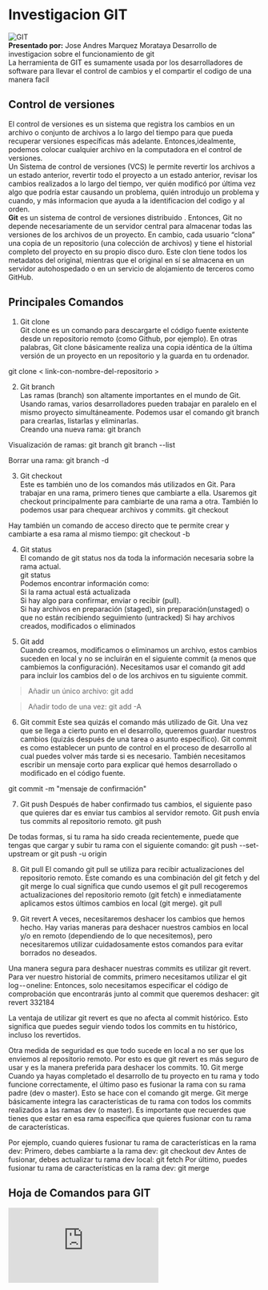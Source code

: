 # Investigacion GIT  
![GIT](https://upload.wikimedia.org/wikipedia/commons/thumb/e/e0/Git-logo.svg/640px-Git-logo.svg.png)  
**Presentado por:** Jose Andres Marquez Morataya
Desarrollo de investigacion sobre el funcionamiento de git  
La herramienta de GIT es sumamente usada por los desarrolladores de software para llevar el control de cambios y el compartir el codigo de una manera facil  
## Control de versiones  
El control de versiones es un sistema que registra los cambios en un archivo o conjunto de archivos a lo largo del tiempo para que pueda 
recuperar versiones específicas más adelante. Entonces,idealmente, podemos colocar cualquier archivo en la computadora en el control de versiones.  
Un Sistema de control de versiones (VCS) le permite revertir los archivos a un estado anterior, revertir todo el proyecto a un estado anterior, revisar 
los cambios realizados a lo largo del tiempo, ver quién modificó por última vez algo que podría estar causando un problema, quién introdujo un problema 
y cuando, y más informacion que ayuda a la identificacion del codigo y al orden.  
**Git** es un sistema de control de versiones distribuido . Entonces, Git no depende necesariamente de un servidor central para almacenar todas las versiones 
de los archivos de un proyecto. En cambio, cada usuario “clona” una copia de un repositorio (una colección de archivos) y tiene el historial completo 
del proyecto en su propio disco duro. Este clon tiene todos los metadatos del original, mientras que el original en sí se almacena en un servidor 
autohospedado o en un servicio de alojamiento de terceros como GitHub.  
## Principales Comandos  
1. Git clone   
Git clone es un comando para descargarte el código fuente existente desde un repositorio remoto (como Github, por ejemplo). 
En otras palabras, Git clone básicamente realiza una copia idéntica de la última versión de un proyecto en un repositorio y la guarda en tu ordenador.  
  
git clone < link-con-nombre-del-repositorio >  

2. Git branch   
Las ramas (branch) son altamente importantes en el mundo de Git. Usando ramas, varios desarrolladores 
pueden trabajar en paralelo en el mismo proyecto simultáneamente. Podemos usar el comando git branch para crearlas,
 listarlas y eliminarlas.  
 Creando una nueva rama: git branch  
  
Visualización de ramas: git branch git branch --list  
  
Borrar una rama: git branch -d  
  
3. Git checkout   
Este es también uno de los comandos más utilizados en Git. 
Para trabajar en una rama, primero tienes que cambiarte a ella.
 Usaremos git checkout principalmente para cambiarte de una rama a otra. 
 También lo podemos usar para chequear archivos y commits. git checkout  

Hay también un comando de acceso directo que te permite crear y cambiarte a esa rama al mismo tiempo: git checkout -b

4. Git status   
El comando de git status nos da toda la información necesaria sobre la rama actual.   
git status  
Podemos encontrar información como:   
Si la rama actual está actualizada   
Si hay algo para confirmar, enviar o recibir (pull).   
Si hay archivos en preparación (staged), sin preparación(unstaged) o que no están recibiendo seguimiento (untracked) 
Si hay archivos creados, modificados o eliminados

5. Git add   
Cuando creamos, modificamos o eliminamos un archivo, estos cambios suceden en local y no se incluirán en el 
siguiente commit (a menos que cambiemos la configuración). Necesitamos usar el comando git add para incluir los 
cambios del o de los archivos en tu siguiente commit.  
  
>Añadir un único archivo: git add  
  
>Añadir todo de una vez: git add -A  
  
  
6. Git commit Este sea quizás el comando más utilizado de Git. Una vez que se llega a cierto punto en el desarrollo, queremos guardar nuestros cambios (quizás después de una tarea o asunto específico).
Git commit es como establecer un punto de control en el proceso de desarrollo al cual puedes volver más tarde si es necesario. También necesitamos escribir un mensaje corto para explicar qué hemos desarrollado o modificado en el código fuente.

  git commit -m "mensaje de confirmación"

  7. Git push Después de haber confirmado tus cambios, el siguiente paso que quieres dar es enviar tus cambios al servidor remoto. Git push envía tus commits al repositorio remoto. git push

De todas formas, si tu rama ha sido creada recientemente, puede que tengas que cargar y subir tu rama con el siguiente comando:   git push --set-upstream or git push -u origin

  8. Git pull El comando git pull se utiliza para recibir actualizaciones del repositorio remoto. Este comando es una combinación del git fetch y del git merge lo cual significa que cundo usemos el git pull recogeremos actualizaciones del repositorio remoto (git fetch) e inmediatamente aplicamos estos últimos cambios en local (git merge). git pull

  9. Git revert A veces, necesitaremos deshacer los cambios que hemos hecho. Hay varias maneras para deshacer nuestros cambios en local y/o en remoto (dependiendo de lo que necesitemos), pero necesitaremos utilizar cuidadosamente estos comandos para evitar borrados no deseados.

Una manera segura para deshacer nuestras commits es utilizar git revert. Para ver nuestro historial de commits, primero necesitamos utilizar el git log -- oneline: Entonces, solo necesitamos especificar el código de comprobación que encontrarás junto al commit que queremos deshacer: git revert 332184

La ventaja de utilizar git revert es que no afecta al commit histórico. Esto significa que puedes seguir viendo todos los commits en tu histórico, incluso los revertidos.

Otra medida de seguridad es que todo sucede en local a no ser que los enviemos al repositorio remoto. Por esto es que git revert es más seguro de usar y es la manera preferida para deshacer los commits.
    10. Git merge Cuando ya hayas completado el desarrollo de tu proyecto en tu rama y todo funcione correctamente, el último paso es fusionar la rama con su rama padre (dev o master). Esto se hace con el comando git merge. Git merge básicamente integra las características de tu rama con todos los commits realizados a las ramas dev (o master). Es importante que recuerdes que tienes que estar en esa rama específica que quieres fusionar con tu rama de características.

  Por ejemplo, cuando quieres fusionar tu rama de características en la rama dev:  Primero, debes cambiarte a la rama dev: git checkout dev  Antes de fusionar, debes actualizar tu rama dev local: git fetch  Por último, puedes fusionar tu rama de características en la rama dev: git merge  
  
  ## Hoja de Comandos para GIT  
  ![Comandos git](https://education.github.com/git-cheat-sheet-education.pdf)